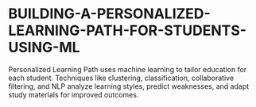 # BUILDING-A-PERSONALIZED-LEARNING-PATH-FOR-STUDENTS-USING-ML
Personalized Learning Path uses machine learning to tailor education for each student. Techniques like clustering, classification, collaborative filtering, and NLP analyze learning styles, predict weaknesses, and adapt study materials for improved outcomes.
